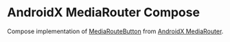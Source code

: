 # AndroidX MediaRouter Compose

Compose implementation of [MediaRouteButton][media-route-button] from [AndroidX MediaRouter][androidx-mediarouter].

[androidx-mediarouter]: https://developer.android.com/media/routing/mediarouter
[media-route-button]: https://developer.android.com/reference/androidx/mediarouter/app/MediaRouteButton
